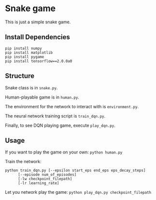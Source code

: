 # Snake game

This is just a simple snake game.

## Install Dependencies

```
pip install numpy
pip install matplotlib
pip install pygame
pip install tensorflow==2.0.0a0
```

## Structure

Snake class is in `snake.py`.

Human-playable game is in `human.py`.

The environment for the network to interact with is `environment.py`.

The neural network training script is `train_dqn.py`.

Finally, to see DQN playing game, execute `play_dqn.py`.

## Usage

If you want to play the game on your own:
`python human.py`

Train the network:
```
python train_dqn.py [--epsilon start_eps end_eps eps_decay_steps]
      [--episode num_of_episodes]
      [-lw checkpoint_filepath]
      [-lr learning_rate]
```

Let you network play the game:
`python play_dqn.py checkpoint_filepath`
